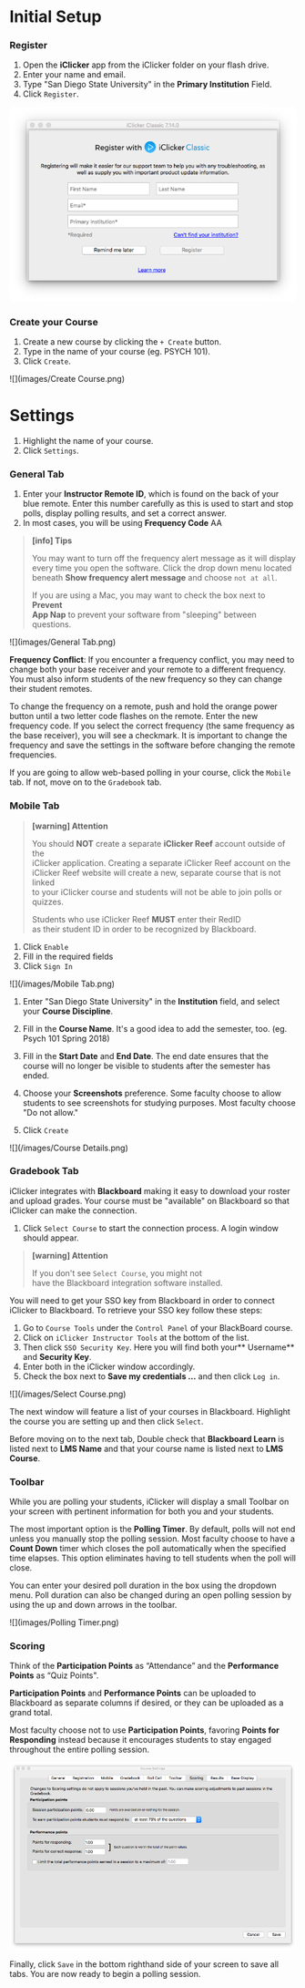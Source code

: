 # Initial Setup

### Register

1. Open the **iClicker** app from the iClicker folder on your flash drive.
2. Enter your name and email.
3. Type "San Diego State University" in the **Primary Institution** Field.
4. Click `Register`.

![](images/Register.png)

### Create your Course

1. Create a new course by clicking the `+ Create` button.
2. Type in the name of your course \(eg. PSYCH 101\).
3. Click `Create`.

![](images/Create Course.png)

# Settings

1. Highlight the name of your course.
2. Click `Settings`.

### General Tab

1. Enter your **Instructor Remote ID**, which is found on the back of your blue remote. Enter this number carefully as this is used to start and stop polls, display polling results, and set a correct answer.
2. In most cases, you will be using **Frequency Code** AA

> **\[info\] Tips**
>
> You may want to turn off the frequency alert message as it will display  
> every time you open the software. Click the drop down menu located  
> beneath **Show frequency alert message** and choose `not at all`.
>
> If you are using a Mac, you may want to check the box next to **Prevent**  
> **App Nap** to prevent your software from "sleeping" between questions.

![](images/General Tab.png)

**Frequency Conflict**: If you encounter a frequency conflict, you may need to change both your base receiver and your remote to a different frequency. You must also inform students of the new frequency so they can change their student remotes.

To change the frequency on a remote, push and hold the orange power button until a two letter code flashes on the remote. Enter the new frequency code. If you select the correct frequency \(the same frequency as the base receiver\), you will see a checkmark.  It is important to change the frequency and save the settings in the software before changing the remote frequencies.



If you are going to allow web-based polling in your course, click the `Mobile` tab. If not, move on to the `Gradebook` tab.

### Mobile Tab

> **\[warning\] Attention**
>
> You should **NOT** create a separate **iClicker Reef** account outside of the  
> iClicker application. Creating a separate iClicker Reef account on the  
> iClicker Reef website will create a new, separate course that is not linked  
> to your iClicker course and students will not be able to join polls or quizzes.
>
> Students who use iClicker Reef **MUST** enter their RedID  
> as their student ID in order to be recognized by Blackboard.

1. Click `Enable`
2. Fill in the required fields
3. Click `Sign In`

![](/images/Mobile Tab.png)

1. Enter "San Diego State University" in the **Institution** field, and select your **Course Discipline**.

2. Fill in the **Course Name**. It's a good idea to add the semester, too. \(eg. Psych 101 Spring 2018\)

3. Fill in the **Start Date** and **End Date**. The end date ensures that the course will no longer be visible to students after the semester has ended.

4. Choose your **Screenshots** preference. Some faculty choose to allow students to see screenshots for studying purposes. Most faculty choose "Do not allow."

5. Click `Create`

![](/images/Course Details.png)

### Gradebook Tab

iClicker integrates with **Blackboard** making it easy to download your roster and upload grades. Your course must be "available" on Blackboard so that iClicker can make the connection.

1. Click `Select Course` to start the connection process. A login window should appear.

> **\[warning\] Attention**
>
> If you don't see `Select Course`, you might not  
> have the Blackboard integration software installed.

You will need to get your SSO key from Blackboard in order to connect iClicker to Blackboard. To retrieve your SSO key follow these steps:

1. Go to `Course Tools` under the `Control Panel` of your BlackBoard course.
2. Click on `iClicker Instructor Tools` at the bottom of the list. 
3. Then click `SSO Security Key`. Here you will find both your** Username** and **Security Key**. 
4. Enter both in the iClicker window accordingly.
5. Check the box next to **Save my credentials ...** and then click `Log in`.

![](/images/Select Course.png)

The next window will feature a list of your courses in Blackboard. Highlight the course you are setting up and then click `Select`.

Before moving on to the next tab, Double check that **Blackboard Learn** is listed next to **LMS Name** and that your course name is listed next to **LMS Course**.

### Toolbar

While you are polling your students, iClicker will display a small Toolbar on your screen with pertinent information for both you and your students.

The most important option is the **Polling Timer**. By default, polls will not end unless you manually stop the polling session. Most faculty choose to have a **Count Down** timer which closes the poll automatically when the specified time elapses. This option eliminates having to tell students when the poll will close.

You can enter your desired poll duration in the box using the dropdown menu. Poll duration can also be changed during an open polling session by using the up and down arrows in the toolbar.

![](images/Polling Timer.png)

### Scoring

Think of the **Participation Points** as “Attendance” and the **Performance Points** as “Quiz Points".

**Participation Points** and **Performance Points** can be uploaded to Blackboard as separate columns if desired, or they can be uploaded as a grand total.

Most faculty choose not to use **Participation Points**, favoring **Points for Responding** instead because it encourages students to stay engaged throughout the entire polling session.

![](/images/Scoring.png)

Finally, click `Save` in the bottom righthand side of your screen to save all tabs. You are now ready to begin a polling session.

